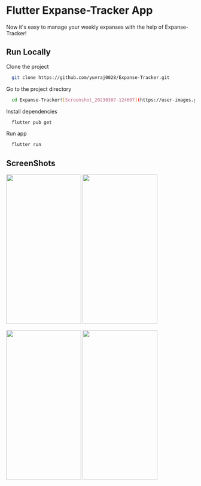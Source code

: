 # Flutter Expanse-Tracker App

Now it's easy to manage your weekly expanses with the help of Expanse-Tracker!






## Run Locally

Clone the project

```bash
  git clone https://github.com/yuvraj0028/Expanse-Tracker.git
```

Go to the project directory

```bash
  cd Expanse-Tracker![Screenshot_20230307-124607](https://user-images.githubusercontent.com/96447724/223360197-586dc6de-07dd-418d-a873-d62b3bd9bd9f.jpg)

```

Install dependencies

```bash
  flutter pub get
```

Run app

```bash
  flutter run
```



## ScreenShots

<img src="https://user-images.githubusercontent.com/96447724/223355467-ef26a9e4-0326-4313-8a31-08a2859bf839.jpg" width="200" height="400" /> <img src="https://user-images.githubusercontent.com/96447724/223359723-f1249f97-dc00-41c6-b493-4ff2596a53ad.jpg" width="200" height="400" />


<img src="https://user-images.githubusercontent.com/96447724/223360001-4b78d57e-ed10-41c3-996b-a3091314b9aa.jpg" width="200" height="400" /> <img src="https://user-images.githubusercontent.com/96447724/223360348-91756d0a-8366-40fc-ae89-ac3ba9d5e011.jpg" width="200" height="400" />
